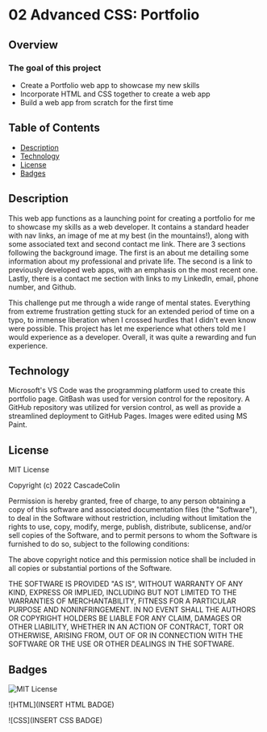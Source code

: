 # 02 Advanced CSS: Portfolio
<!-- The rest is copy/paste!  UPDATE EVERY SECTION! -->
## Overview

### The goal of this project

- Create a Portfolio web app to showcase my new skills
- Incorporate HTML and CSS together to create a web app
- Build a web app from scratch for the first time

## Table of Contents

- [Description](#Description)
- [Technology](#Technology)
- [License](#license)
- [Badges](#badges)

## Description

This web app functions as a launching point for creating a portfolio for me to showcase my skills as a web developer.  It contains a standard header with nav links, an image of me at my best (in the mountains!), along with some associated text and second contact me link.  There are 3 sections following the background image.  The first is an about me detailing some information about my professional and private life.  The second is a link to previously developed web apps, with an emphasis on the most recent one.  Lastly, there is a contact me section with links to my LinkedIn, email, phone number, and Github.

This challenge put me through a wide range of mental states.  Everything from extreme frustration getting stuck for an extended period of time on a typo, to immense liberation when I crossed hurdles that I didn't even know were possible.  This project has let me experience what others told me I would experience as a developer.  Overall, it was quite a rewarding and fun experience.

## Technology

Microsoft's VS Code was the programming platform used to create this portfolio page.  GitBash was used for version control for the repository.  A GitHub repository was utilized for version control, as well as provide a streamlined deployment to GitHub Pages.  Images were edited using MS Paint.

## License

MIT License

Copyright (c) 2022 CascadeColin

Permission is hereby granted, free of charge, to any person obtaining a copy
of this software and associated documentation files (the "Software"), to deal in the Software without restriction, including without limitation the rights to use, copy, modify, merge, publish, distribute, sublicense, and/or sell copies of the Software, and to permit persons to whom the Software is furnished to do so, subject to the following conditions:

The above copyright notice and this permission notice shall be included in all copies or substantial portions of the Software.

THE SOFTWARE IS PROVIDED "AS IS", WITHOUT WARRANTY OF ANY KIND, EXPRESS OR IMPLIED, INCLUDING BUT NOT LIMITED TO THE WARRANTIES OF MERCHANTABILITY, FITNESS FOR A PARTICULAR PURPOSE AND NONINFRINGEMENT. IN NO EVENT SHALL THE AUTHORS OR COPYRIGHT HOLDERS BE LIABLE FOR ANY CLAIM, DAMAGES OR OTHER LIABILITY, WHETHER IN AN ACTION OF CONTRACT, TORT OR OTHERWISE, ARISING FROM, OUT OF OR IN CONNECTION WITH THE SOFTWARE OR THE USE OR OTHER DEALINGS IN THE SOFTWARE.

## Badges

![MIT License](https://img.shields.io/badge/License-MIT-brightgreen)

![HTML](INSERT HTML BADGE)

![CSS](INSERT CSS BADGE)

